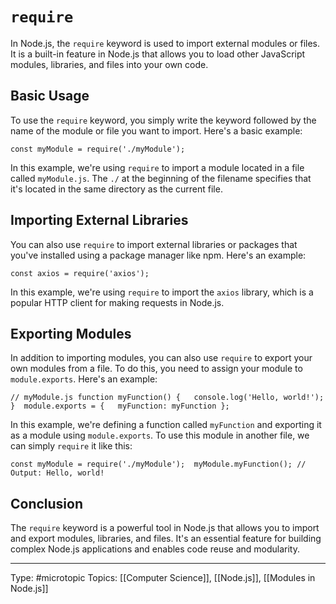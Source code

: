 # `require`

In Node.js, the `require` keyword is used to import external modules or files. It is a built-in feature in Node.js that allows you to load other JavaScript modules, libraries, and files into your own code.

## Basic Usage

To use the `require` keyword, you simply write the keyword followed by the name of the module or file you want to import. Here's a basic example:

```
const myModule = require('./myModule');
```

In this example, we're using `require` to import a module located in a file called `myModule.js`. The `./` at the beginning of the filename specifies that it's located in the same directory as the current file.

## Importing External Libraries

You can also use `require` to import external libraries or packages that you've installed using a package manager like npm. Here's an example:

```
const axios = require('axios');
```

In this example, we're using `require` to import the `axios` library, which is a popular HTTP client for making requests in Node.js.

## Exporting Modules

In addition to importing modules, you can also use `require` to export your own modules from a file. To do this, you need to assign your module to `module.exports`. Here's an example:

```
// myModule.js function myFunction() {   console.log('Hello, world!'); }  module.exports = {   myFunction: myFunction };
```

In this example, we're defining a function called `myFunction` and exporting it as a module using `module.exports`. To use this module in another file, we can simply `require` it like this:

```
const myModule = require('./myModule');  myModule.myFunction(); // Output: Hello, world!
```

## Conclusion

The `require` keyword is a powerful tool in Node.js that allows you to import and export modules, libraries, and files. It's an essential feature for building complex Node.js applications and enables code reuse and modularity.
___
Type: #microtopic 
Topics: [[Computer Science]], [[Node.js]], [[Modules in Node.js]]

